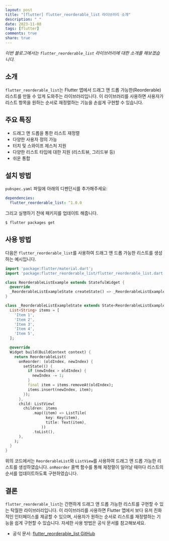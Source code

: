 ```yaml
---
layout: post
title: "[flutter] flutter_reorderable_list 라이브러리 소개"
description: " "
date: 2023-11-08
tags: [flutter]
comments: true
share: true
---
```


_이번 블로그에서는 `flutter_reorderable_list` 라이브러리에 대한 소개를 해보겠습니다._

## 소개

`flutter_reorderable_list`는 Flutter 앱에서 드래그 앤 드롭 가능한(Reorderable) 리스트를 만들 수 있게 도와주는 라이브러리입니다. 이 라이브러리를 사용하면 사용자가 리스트 항목을 원하는 순서로 재정렬하는 기능을 손쉽게 구현할 수 있습니다.

## 주요 특징

- 드래그 앤 드롭을 통한 리스트 재정렬
- 다양한 사용자 정의 가능
- 터치 및 스와이프 제스처 지원
- 다양한 리스트 타입에 대한 지원 (리스트뷰, 그리드뷰 등)
- 쉬운 통합

## 설치 방법

`pubspec.yaml` 파일에 아래의 디펜던시를 추가해주세요:

```yaml
dependencies:
  flutter_reorderable_list: ^1.0.0
```

그리고 실행하기 전에 패키지를 업데이트 해줍니다.

```bash
$ flutter packages get
```

## 사용 방법

다음은 `flutter_reorderable_list`를 사용하여 드래그 앤 드롭 가능한 리스트를 생성하는 예시입니다.

```dart
import 'package:flutter/material.dart';
import 'package:flutter_reorderable_list/flutter_reorderable_list.dart';

class ReorderableListExample extends StatefulWidget {
  @override
  _ReorderableListExampleState createState() => _ReorderableListExampleState();
}

class _ReorderableListExampleState extends State<ReorderableListExample> {
  List<String> items = [
    'Item 1',
    'Item 2',
    'Item 3',
    'Item 4',
    'Item 5',
  ];

  @override
  Widget build(BuildContext context) {
    return ReorderableList(
      onReorder: (oldIndex, newIndex) {
        setState(() {
          if (newIndex > oldIndex) {
            newIndex -= 1;
          }
          final item = items.removeAt(oldIndex);
          items.insert(newIndex, item);
        });
      },
      child: ListView(
        children: items
            .map((item) => ListTile(
                  key: Key(item),
                  title: Text(item),
                ))
            .toList(),
      ),
    );
  }
}
```

위의 코드에서는 `ReorderableList`와 `ListView`를 사용하여 드래그 앤 드롭 가능한 리스트를 생성하였습니다. `onReorder` 콜백 함수를 통해 재정렬이 일어날 때마다 리스트의 순서를 업데이트하도록 구현하였습니다.

## 결론

`flutter_reorderable_list`는 간편하게 드래그 앤 드롭 가능한 리스트를 구현할 수 있는 탁월한 라이브러리입니다. 이 라이브러리를 사용하면 Flutter 앱에서 보다 유저 친화적인 인터페이스를 제공할 수 있으며, 사용자가 원하는 순서로 리스트를 재정렬하는 기능을 쉽게 구현할 수 있습니다. 자세한 사용 방법은 공식 문서를 참고해보세요.

- 공식 문서: [flutter_reorderable_list GitHub](https://github.com/luisp343/flutter_reorderable_list)